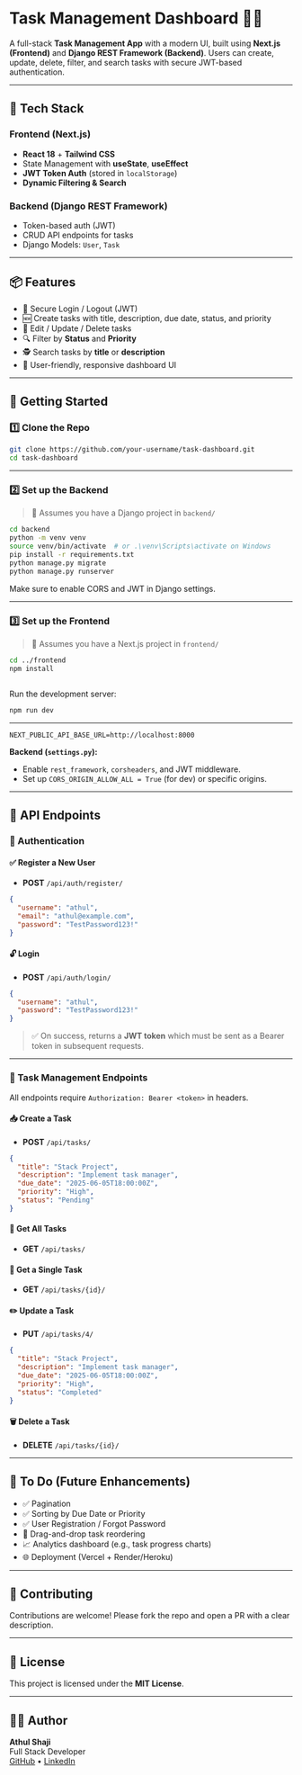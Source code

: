 
# Task Management Dashboard 🧠✅

A full-stack **Task Management App** with a modern UI, built using **Next.js (Frontend)** and **Django REST Framework (Backend)**. Users can create, update, delete, filter, and search tasks with secure JWT-based authentication.

---

## 🔧 Tech Stack

### Frontend (Next.js)
- **React 18** + **Tailwind CSS**
- State Management with **useState**, **useEffect**
- **JWT Token Auth** (stored in `localStorage`)
- **Dynamic Filtering & Search**

### Backend (Django REST Framework)
- Token-based auth (JWT)
- CRUD API endpoints for tasks
- Django Models: `User`, `Task`

---

## 📦 Features

- 🔐 Secure Login / Logout (JWT)
- 🆕 Create tasks with title, description, due date, status, and priority
- 🔁 Edit / Update / Delete tasks
- 🔍 Filter by **Status** and **Priority**
- 🕵️ Search tasks by **title** or **description**
- 🧭 User-friendly, responsive dashboard UI

---

## 🚀 Getting Started

### 1️⃣ Clone the Repo

```bash
git clone https://github.com/your-username/task-dashboard.git
cd task-dashboard
```

---

### 2️⃣ Set up the Backend

> 📁 Assumes you have a Django project in `backend/`

```bash
cd backend
python -m venv venv
source venv/bin/activate  # or .\venv\Scripts\activate on Windows
pip install -r requirements.txt
python manage.py migrate
python manage.py runserver
```

Make sure to enable CORS and JWT in Django settings.

---

### 3️⃣ Set up the Frontend

> 📁 Assumes you have a Next.js project in `frontend/`

```bash
cd ../frontend
npm install
```


```env

```

Run the development server:

```bash
npm run dev
```

---


```
NEXT_PUBLIC_API_BASE_URL=http://localhost:8000
```

**Backend (`settings.py`):**
- Enable `rest_framework`, `corsheaders`, and JWT middleware.
- Set up `CORS_ORIGIN_ALLOW_ALL = True` (for dev) or specific origins.

---
## 🧾 API Endpoints

### 🔐 Authentication

#### ✅ Register a New User
- **POST** `/api/auth/register/`
```json
{
  "username": "athul",
  "email": "athul@example.com",
  "password": "TestPassword123!"
}
```

#### 🔓 Login
- **POST** `/api/auth/login/`
```json
{
  "username": "athul",
  "password": "TestPassword123!"
}
```
> ✅ On success, returns a **JWT token** which must be sent as a Bearer token in subsequent requests.

---

### 🧩 Task Management Endpoints

All endpoints require `Authorization: Bearer <token>` in headers.

#### 📥 Create a Task
- **POST** `/api/tasks/`
```json
{
  "title": "Stack Project",
  "description": "Implement task manager",
  "due_date": "2025-06-05T18:00:00Z",
  "priority": "High",
  "status": "Pending"
}
```

#### 📄 Get All Tasks
- **GET** `/api/tasks/`

#### 📄 Get a Single Task
- **GET** `/api/tasks/{id}/`

#### ✏️ Update a Task
- **PUT** `/api/tasks/4/`
```json
{
  "title": "Stack Project",
  "description": "Implement task manager",
  "due_date": "2025-06-05T18:00:00Z",
  "priority": "High",
  "status": "Completed"
}
```

#### 🗑 Delete a Task
- **DELETE** `/api/tasks/{id}/`

---
## 🧠 To Do (Future Enhancements)

- ✅ Pagination
- ✅ Sorting by Due Date or Priority
- ✅ User Registration / Forgot Password
- 🧠 Drag-and-drop task reordering
- 📈 Analytics dashboard (e.g., task progress charts)
- 🌐 Deployment (Vercel + Render/Heroku)

---

## 🤝 Contributing

Contributions are welcome! Please fork the repo and open a PR with a clear description.

---

## 📄 License

This project is licensed under the **MIT License**.

---

## 🙋‍♂️ Author

**Athul Shaji**  
Full Stack Developer  
[GitHub](https://github.com/Athul3Shaji) • [LinkedIn](https://linkedin.com/in/athulshaji)
